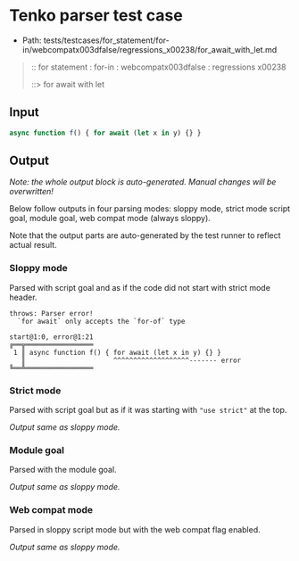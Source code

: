 # Tenko parser test case

- Path: tests/testcases/for_statement/for-in/webcompatx003dfalse/regressions_x00238/for_await_with_let.md

> :: for statement : for-in : webcompatx003dfalse : regressions x00238
>
> ::> for await with let

## Input

`````js
async function f() { for await (let x in y) {} }
`````

## Output

_Note: the whole output block is auto-generated. Manual changes will be overwritten!_

Below follow outputs in four parsing modes: sloppy mode, strict mode script goal, module goal, web compat mode (always sloppy).

Note that the output parts are auto-generated by the test runner to reflect actual result.

### Sloppy mode

Parsed with script goal and as if the code did not start with strict mode header.

`````
throws: Parser error!
  `for await` only accepts the `for-of` type

start@1:0, error@1:21
╔══╦═════════════════
 1 ║ async function f() { for await (let x in y) {} }
   ║                      ^^^^^^^^^^^^^^^^^^^------- error
╚══╩═════════════════

`````

### Strict mode

Parsed with script goal but as if it was starting with `"use strict"` at the top.

_Output same as sloppy mode._

### Module goal

Parsed with the module goal.

_Output same as sloppy mode._

### Web compat mode

Parsed in sloppy script mode but with the web compat flag enabled.

_Output same as sloppy mode._
